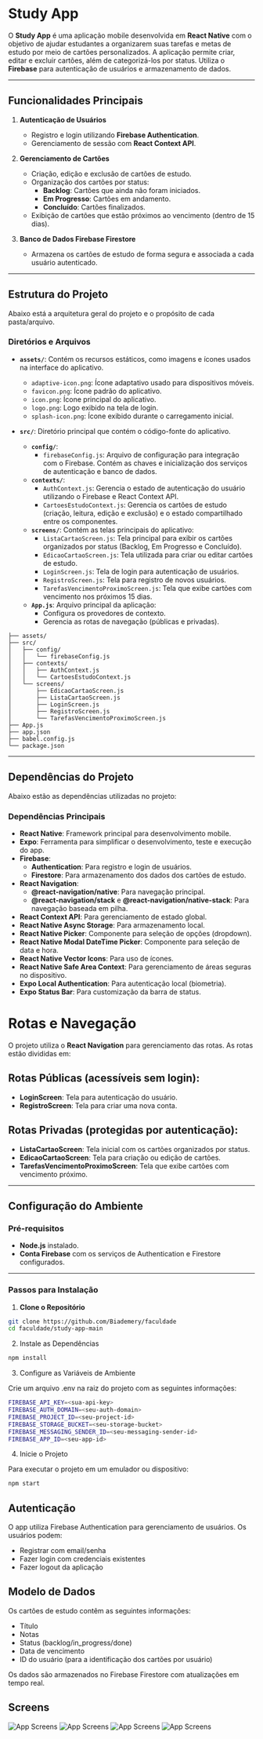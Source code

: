 # Study App

O **Study App** é uma aplicação mobile desenvolvida em **React Native** com o objetivo de ajudar estudantes a organizarem suas tarefas e metas de estudo por meio de cartões personalizados. A aplicação permite criar, editar e excluir cartões, além de categorizá-los por status. Utiliza o **Firebase** para autenticação de usuários e armazenamento de dados.

---

## Funcionalidades Principais

1. **Autenticação de Usuários**
   - Registro e login utilizando **Firebase Authentication**.
   - Gerenciamento de sessão com **React Context API**.

2. **Gerenciamento de Cartões**
   - Criação, edição e exclusão de cartões de estudo.
   - Organização dos cartões por status:
     - **Backlog**: Cartões que ainda não foram iniciados.
     - **Em Progresso**: Cartões em andamento.
     - **Concluído**: Cartões finalizados.
   - Exibição de cartões que estão próximos ao vencimento (dentro de 15 dias).

3. **Banco de Dados Firebase Firestore**
   - Armazena os cartões de estudo de forma segura e associada a cada usuário autenticado.

---

## Estrutura do Projeto

Abaixo está a arquitetura geral do projeto e o propósito de cada pasta/arquivo.

### Diretórios e Arquivos

- **`assets/`**:
  Contém os recursos estáticos, como imagens e ícones usados na interface do aplicativo.
  - `adaptive-icon.png`: Ícone adaptativo usado para dispositivos móveis.
  - `favicon.png`: Ícone padrão do aplicativo.
  - `icon.png`: Ícone principal do aplicativo.
  - `logo.png`: Logo exibido na tela de login.
  - `splash-icon.png`: Ícone exibido durante o carregamento inicial.

- **`src/`**:
  Diretório principal que contém o código-fonte do aplicativo.
  - **`config/`**:
    - `firebaseConfig.js`: Arquivo de configuração para integração com o Firebase. Contém as chaves e inicialização dos serviços de autenticação e banco de dados.
  - **`contexts/`**:
    - `AuthContext.js`: Gerencia o estado de autenticação do usuário utilizando o Firebase e React Context API.
    - `CartoesEstudoContext.js`: Gerencia os cartões de estudo (criação, leitura, edição e exclusão) e o estado compartilhado entre os componentes.
  - **`screens/`**:
    Contém as telas principais do aplicativo:
    - `ListaCartaoScreen.js`: Tela principal para exibir os cartões organizados por status (Backlog, Em Progresso e Concluído).
    - `EdicaoCartaoScreen.js`: Tela utilizada para criar ou editar cartões de estudo.
    - `LoginScreen.js`: Tela de login para autenticação de usuários.
    - `RegistroScreen.js`: Tela para registro de novos usuários.
    - `TarefasVencimentoProximoScreen.js`: Tela que exibe cartões com vencimento nos próximos 15 dias.
  - **`App.js`**:
    Arquivo principal da aplicação:
    - Configura os provedores de contexto.
    - Gerencia as rotas de navegação (públicas e privadas).
   
    
```
├── assets/                
├── src/
│   ├── config/           
│   │   └── firebaseConfig.js  
│   ├── contexts/         
│   │   ├── AuthContext.js    
│   │   └── CartoesEstudoContext.js 
│   └── screens/          
│       ├── EdicaoCartaoScreen.js   
│       ├── ListaCartaoScreen.js    
│       ├── LoginScreen.js          
│       ├── RegistroScreen.js       
│       └── TarefasVencimentoProximoScreen.js  
├── App.js                
├── app.json             
├── babel.config.js      
└── package.json         
```

---

## Dependências do Projeto

Abaixo estão as dependências utilizadas no projeto:

### Dependências Principais

- **React Native**: Framework principal para desenvolvimento mobile.
- **Expo**: Ferramenta para simplificar o desenvolvimento, teste e execução do app.
- **Firebase**:
  - **Authentication**: Para registro e login de usuários.
  - **Firestore**: Para armazenamento dos dados dos cartões de estudo.
- **React Navigation**:
  - **@react-navigation/native**: Para navegação principal.
  - **@react-navigation/stack** e **@react-navigation/native-stack**: Para navegação baseada em pilha.
- **React Context API**: Para gerenciamento de estado global.
- **React Native Async Storage**: Para armazenamento local.
- **React Native Picker**: Componente para seleção de opções (dropdown).
- **React Native Modal DateTime Picker**: Componente para seleção de data e hora.
- **React Native Vector Icons**: Para uso de ícones.
- **React Native Safe Area Context**: Para gerenciamento de áreas seguras no dispositivo.
- **Expo Local Authentication**: Para autenticação local (biometria).
- **Expo Status Bar**: Para customização da barra de status.

# Rotas e Navegação

O projeto utiliza o **React Navigation** para gerenciamento das rotas. As rotas estão divididas em:

## Rotas Públicas (acessíveis sem login):

- **LoginScreen**: Tela para autenticação do usuário.
- **RegistroScreen**: Tela para criar uma nova conta.

## Rotas Privadas (protegidas por autenticação):

- **ListaCartaoScreen**: Tela inicial com os cartões organizados por status.
- **EdicaoCartaoScreen**: Tela para criação ou edição de cartões.
- **TarefasVencimentoProximoScreen**: Tela que exibe cartões com vencimento próximo.

---

## Configuração do Ambiente

### Pré-requisitos

- **Node.js** instalado.
- **Conta Firebase** com os serviços de Authentication e Firestore configurados.

---

### Passos para Instalação

1. **Clone o Repositório**

```bash
git clone https://github.com/Biademery/faculdade
cd faculdade/study-app-main
```

2. Instale as Dependências

```bash
npm install
```

3. Configure as Variáveis de Ambiente

Crie um arquivo .env na raiz do projeto com as seguintes informações:

```bash
FIREBASE_API_KEY=<sua-api-key>
FIREBASE_AUTH_DOMAIN=<seu-auth-domain>
FIREBASE_PROJECT_ID=<seu-project-id>
FIREBASE_STORAGE_BUCKET=<seu-storage-bucket>
FIREBASE_MESSAGING_SENDER_ID=<seu-messaging-sender-id>
FIREBASE_APP_ID=<seu-app-id>
```
4. Inicie o Projeto

Para executar o projeto em um emulador ou dispositivo:

```bash
npm start
```

## Autenticação

O app utiliza Firebase Authentication para gerenciamento de usuários. Os usuários podem:
- Registrar com email/senha
- Fazer login com credenciais existentes
- Fazer logout da aplicação

## Modelo de Dados

Os cartões de estudo contêm as seguintes informações:
- Título
- Notas
- Status (backlog/in_progress/done)
- Data de vencimento
- ID do usuário (para a identificação dos cartões por usuário)

Os dados são armazenados no Firebase Firestore com atualizações em tempo real.

## Screens
![App Screens](assets/Screen1.png)
![App Screens](assets/Screen2.png)
![App Screens](assets/Screen3.png)
![App Screens](assets/Screen4.png)

